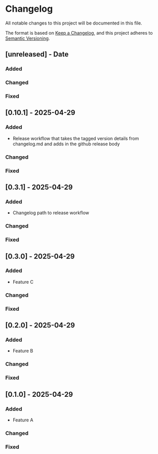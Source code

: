 # Changelog

All notable changes to this project will be documented in this file.

The format is based on [Keep a Changelog](https://keepachangelog.com/en/1.0.0/),
and this project adheres to [Semantic Versioning](https://semver.org/spec/v2.0.0.html).

## [unreleased] - Date

### Added

### Changed

### Fixed

## [0.10.1] - 2025-04-29

### Added

- Release workflow that takes the tagged version details from changelog.md and adds in the github release body

### Changed

### Fixed

## [0.3.1] - 2025-04-29

### Added

- Changelog path to release workflow

### Changed

### Fixed

## [0.3.0] - 2025-04-29

### Added

- Feature C

### Changed

### Fixed

## [0.2.0] - 2025-04-29

### Added

- Feature B

### Changed

### Fixed

## [0.1.0] - 2025-04-29

### Added

- Feature A

### Changed

### Fixed
